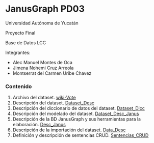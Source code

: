 # JanusGraph PD03
Universidad Autónoma de Yucatán

Proyecto Final

Base de Datos LCC

Integrantes:
- Alec Manuel Montes de Oca
- Jimena Nohemi Cruz Arreola
- Montserrat del Carmen Uribe Chavez

### Contenido
1. Archivo del dataset. [wiki-Vote](https://pages.github.com/)
2. Descripción	del	dataset. [Dataset_Desc](https://pages.github.com/)
3. Descripción	del	diccionario	de datos del dataset. [Dataset_Dicc](https://pages.github.com/)
4. Descripción del modelado del dataset. [Dataset_Desc_Janus](https://pages.github.com/)
5. Descripción de la BD JanusGraph y sus herramientas para la elaboración. [Desc_Janus](https://pages.github.com/)
6. Descripción de la importación del dataset. [Data_Desc](https://pages.github.com/)
7. Definición y descripción de sentencias CRUD. [Sentencias_CRUD](https://pages.github.com/)

